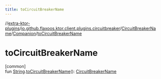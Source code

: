 ```yaml
---
title: toCircuitBreakerName
---
```


//[extra-ktor-plugins](../../../../index.md)/[io.github.flaxoos.ktor.client.plugins.circuitbreaker](../../index.md)/[CircuitBreakerName](../index.md)/[Companion](index.md)/[toCircuitBreakerName](to-circuit-breaker-name.md)

# toCircuitBreakerName

[common]\
fun [String](https://kotlinlang.org/api/latest/jvm/stdlib/kotlin/-string/index.md).[toCircuitBreakerName](to-circuit-breaker-name.md)(): [CircuitBreakerName](../index.md)




